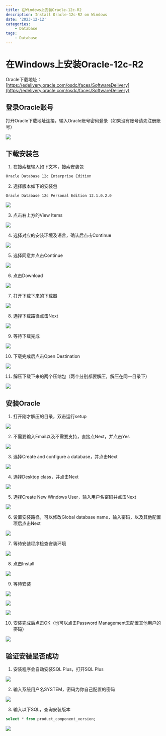 ```yaml
---
title: 在Windows上安装Oracle-12c-R2
description: Install Oracle-12c-R2 on Windows
date: '2023-12-12'
categories:
    - Database
tags:
    - Database
---
```


# 在Windows上安装Oracle-12c-R2

Oracle下载地址：
[https://edelivery.oracle.com/osdc/faces/SoftwareDelivery](https://edelivery.oracle.com/osdc/faces/SoftwareDelivery)

## 登录Oracle账号

打开Oracle下载地址连接，输入Oracle账号密码登录（如果没有账号请先注册账号）

![](https://raw.githubusercontent.com/JavenJin/blog-image/master/content/post/Database/Install%20Oracle-12c-R2%20on%20Windows/Install%20Oracle-12c-R2%20on%20Windows-1.png)

## 下载安装包

1. 在搜索框输入如下文本，搜索安装包

```
Oracle Database 12c Enterprise Edition
```

2. 选择版本如下的安装包

```
Oracle Database 12c Personal Edition 12.1.0.2.0
```

![](https://raw.githubusercontent.com/JavenJin/blog-image/master/content/post/Database/Install%20Oracle-12c-R2%20on%20Windows/Install%20Oracle-12c-R2%20on%20Windows-2.png)

3. 点击右上方的View Items

![](https://raw.githubusercontent.com/JavenJin/blog-image/master/content/post/Database/Install%20Oracle-12c-R2%20on%20Windows/Install%20Oracle-12c-R2%20on%20Windows-3.png)

4. 选择对应的安装环境及语言，确认后点击Continue

![](https://raw.githubusercontent.com/JavenJin/blog-image/master/content/post/Database/Install%20Oracle-12c-R2%20on%20Windows/Install%20Oracle-12c-R2%20on%20Windows-4.png)

5. 选择同意并点击Continue

![](https://raw.githubusercontent.com/JavenJin/blog-image/master/content/post/Database/Install%20Oracle-12c-R2%20on%20Windows/Install%20Oracle-12c-R2%20on%20Windows-5.png)

6. 点击Download

![](https://raw.githubusercontent.com/JavenJin/blog-image/master/content/post/Database/Install%20Oracle-12c-R2%20on%20Windows/Install%20Oracle-12c-R2%20on%20Windows-6.png)

7. 打开下载下来的下载器

![](https://raw.githubusercontent.com/JavenJin/blog-image/master/content/post/Database/Install%20Oracle-12c-R2%20on%20Windows/Install%20Oracle-12c-R2%20on%20Windows-7.png)

8. 选择下载路径点击Next

![](https://raw.githubusercontent.com/JavenJin/blog-image/master/content/post/Database/Install%20Oracle-12c-R2%20on%20Windows/Install%20Oracle-12c-R2%20on%20Windows-8.png)

9. 等待下载完成

![](https://raw.githubusercontent.com/JavenJin/blog-image/master/content/post/Database/Install%20Oracle-12c-R2%20on%20Windows/Install%20Oracle-12c-R2%20on%20Windows-9.png)

10. 下载完成后点击Open Destination

![](https://raw.githubusercontent.com/JavenJin/blog-image/master/content/post/Database/Install%20Oracle-12c-R2%20on%20Windows/Install%20Oracle-12c-R2%20on%20Windows-10.png)

11. 解压下载下来的两个压缩包（两个分别都要解压，解压在同一目录下）

![](https://raw.githubusercontent.com/JavenJin/blog-image/master/content/post/Database/Install%20Oracle-12c-R2%20on%20Windows/Install%20Oracle-12c-R2%20on%20Windows-11.png)

## 安装Oracle

1. 打开刚才解压的目录，双击运行setup

![](https://raw.githubusercontent.com/JavenJin/blog-image/master/content/post/Database/Install%20Oracle-12c-R2%20on%20Windows/Install%20Oracle-12c-R2%20on%20Windows-12.png)

2. 不需要输入Email以及不需要支持，直接点Next，并点击Yes

![](https://raw.githubusercontent.com/JavenJin/blog-image/master/content/post/Database/Install%20Oracle-12c-R2%20on%20Windows/Install%20Oracle-12c-R2%20on%20Windows-13.png)

3. 选择Create and configure a database，并点击Next

![](https://raw.githubusercontent.com/JavenJin/blog-image/master/content/post/Database/Install%20Oracle-12c-R2%20on%20Windows/Install%20Oracle-12c-R2%20on%20Windows-14.png)

4. 选择Desktop class，并点击Next

![](https://raw.githubusercontent.com/JavenJin/blog-image/master/content/post/Database/Install%20Oracle-12c-R2%20on%20Windows/Install%20Oracle-12c-R2%20on%20Windows-15.png)

5. 选择Create New Windows User，输入用户名密码并点击Next

![](https://raw.githubusercontent.com/JavenJin/blog-image/master/content/post/Database/Install%20Oracle-12c-R2%20on%20Windows/Install%20Oracle-12c-R2%20on%20Windows-16.png)

6. 设置安装路径，可以修改Global database name，输入密码，以及其他配置项后点击Next

![](https://raw.githubusercontent.com/JavenJin/blog-image/master/content/post/Database/Install%20Oracle-12c-R2%20on%20Windows/Install%20Oracle-12c-R2%20on%20Windows-17.png)

7. 等待安装程序检查安装环境

![](https://raw.githubusercontent.com/JavenJin/blog-image/master/content/post/Database/Install%20Oracle-12c-R2%20on%20Windows/Install%20Oracle-12c-R2%20on%20Windows-18.png)

8. 点击Install

![](https://raw.githubusercontent.com/JavenJin/blog-image/master/content/post/Database/Install%20Oracle-12c-R2%20on%20Windows/Install%20Oracle-12c-R2%20on%20Windows-19.png)

9. 等待安装

![](https://raw.githubusercontent.com/JavenJin/blog-image/master/content/post/Database/Install%20Oracle-12c-R2%20on%20Windows/Install%20Oracle-12c-R2%20on%20Windows-20.png)

![](https://raw.githubusercontent.com/JavenJin/blog-image/master/content/post/Database/Install%20Oracle-12c-R2%20on%20Windows/Install%20Oracle-12c-R2%20on%20Windows-21.png)

![](https://raw.githubusercontent.com/JavenJin/blog-image/master/content/post/Database/Install%20Oracle-12c-R2%20on%20Windows/Install%20Oracle-12c-R2%20on%20Windows-22.png)

10. 安装完成后点击OK（也可以点击Password Management去配置其他用户的密码）

![](https://raw.githubusercontent.com/JavenJin/blog-image/master/content/post/Database/Install%20Oracle-12c-R2%20on%20Windows/Install%20Oracle-12c-R2%20on%20Windows-23.png)

## 验证安装是否成功

1. 安装程序会自动安装SQL Plus，打开SQL Plus

![](https://raw.githubusercontent.com/JavenJin/blog-image/master/content/post/Database/Install%20Oracle-12c-R2%20on%20Windows/Install%20Oracle-12c-R2%20on%20Windows-24.png)

2. 输入系统用户名SYSTEM，密码为你自己配置的密码

![](https://raw.githubusercontent.com/JavenJin/blog-image/master/content/post/Database/Install%20Oracle-12c-R2%20on%20Windows/Install%20Oracle-12c-R2%20on%20Windows-25.png)

3. 输入以下SQL，查询安装版本

```sql
select * from product_component_version;
```

![](https://raw.githubusercontent.com/JavenJin/blog-image/master/content/post/Database/Install%20Oracle-12c-R2%20on%20Windows/Install%20Oracle-12c-R2%20on%20Windows-26.png)
